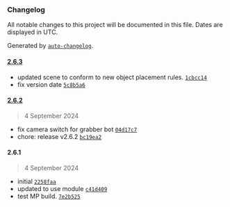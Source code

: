 ### Changelog

All notable changes to this project will be documented in this file. Dates are displayed in UTC.

Generated by [`auto-changelog`](https://github.com/CookPete/auto-changelog).

#### [2.6.3](https://github.com/CenterStage-VRS/ElectronApp-CS/compare/2.6.2...2.6.3)

- updated scene to conform to new object placement rules. [`1cbcc14`](https://github.com/CenterStage-VRS/ElectronApp-CS/commit/1cbcc147cd6dedeba88c3eaadebea6d2cf8ff03f)
- fix version date [`5c8b5a6`](https://github.com/CenterStage-VRS/ElectronApp-CS/commit/5c8b5a65d145b9578d992528296a78511303aa8f)

#### [2.6.2](https://github.com/CenterStage-VRS/ElectronApp-CS/compare/2.6.1...2.6.2)

> 4 September 2024

- fix camera switch for grabber bot [`04d17c7`](https://github.com/CenterStage-VRS/ElectronApp-CS/commit/04d17c7cf968ba8b69393eda9ebf4c5c25f0e4cb)
- chore: release v2.6.2 [`bc19ea2`](https://github.com/CenterStage-VRS/ElectronApp-CS/commit/bc19ea24338b3eb4d88e5fcb541f5946bd7fadde)

#### 2.6.1

> 4 September 2024

- initial [`2258faa`](https://github.com/CenterStage-VRS/ElectronApp-CS/commit/2258faa9d7556476633c36271f4acd84311dd389)
- updated to use module [`c41d409`](https://github.com/CenterStage-VRS/ElectronApp-CS/commit/c41d409e0d71d5ce7bb0f1f9b9b9e72decb294ce)
- test MP build. [`7e2b525`](https://github.com/CenterStage-VRS/ElectronApp-CS/commit/7e2b525db39a4a588e6f839f4f01f1f6ae76eee3)
